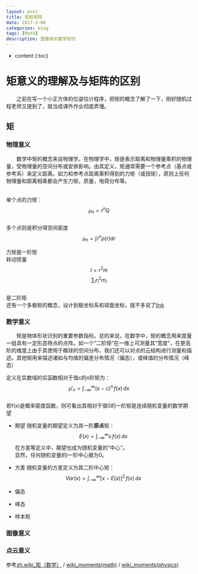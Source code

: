 ```yaml
---
layout: post
title: 矩和矩阵
date: 2017-3-06
categories: blog
tags: [Math]
description: 图像相关数学知识
---
```


* content
{:toc}

# 矩意义的理解及与矩阵的区别

&emsp;&emsp;之前在写一个小正方体的位姿估计程序，把矩的概念了解了一下，刚好随机过程老师又提到了，就当成课外作业彻底弄懂。

## 矩

### 物理意义
&emsp;&emsp;数学中矩的概念来自物理学。在物理学中，矩是表示距离和物理量乘积的物理量，受物理量的空间分布或安排影响。由其定义，矩通常需要一个参考点（基点或参考系）来定义距离。如力和参考点距离乘积得到的力矩（或扭矩），原则上任何物理量和距离相乘都会产生力矩，质量，电荷分布等。

<br>单个点的力矩：<br>$$ \mu_n=r^n Q$$ 
<br>多个点则是积分得空间密度<br>$$ \mu_n=\int r^n \rho(r) \mathrm{d}r$$

力矩是一阶矩<br>
转动惯量<br>$$ I=r^2 m $$$$ \sum_i r_i^2 m_i$$ <br>是二阶矩 
<br>还有一个多极矩的概念，设计到极坐标系和球面坐标，就不多说了[link](https://en.wikipedia.org/wiki/Moment_(physics))

### 数学意义
&emsp;&emsp;矩是物体形状识别的重要参数指标。总的来说，在数学中，矩的概念用来度量一组具有一定形态特点的点阵。如一个“二阶矩”在一维上可测量其“宽度”，在更高阶的维度上由于其使用于橢球的空间分布，我们还可以对点的云结构进行测量和描述。其他矩用来描述诸如与均值的偏差分布情况（偏态），或峰值的分布情况（峰态） 

定义在实数域的实函数相对于值c的n阶矩为：<br>
$$ \mu '_n=\int_{-\infty}^{\infty}  (x-c)^n \,f(x)\,dx $$
<br>若f(x)是概率密度函数，则可看出其相对于值0的一阶矩是连续随机变量的数学期望

- 期望
	随机变量的期望定义为其一阶**原点**矩：<br>
	$$E(x)=\int_{-\infty}^{\infty} x\,f(x)\,dx $$
	在方差等定义中，期望也成为随机变量的“中心”。
	<br>显然，任何随机变量的i一阶中心据为0。
- 方差
	随机变量的方差定义为其二阶中心矩：<br>
	$$ Var(x)=\int_{-\infty}^{\infty} [x-E(x)]^2 \,f(x)\,dx $$

- 偏态
- 峰态
- 样本矩

### 图像意义

### 点云意义


参考[zh.wiki_矩（数学）](https://zh.wikipedia.org/wiki/%E7%9F%A9_(%E6%95%B8%E5%AD%B8)) / [wiki_moments(math)](https://en.wikipedia.org/wiki/Moment_(mathematics)) / [wiki_moments(physics)](https://en.wikipedia.org/wiki/Moment_(physics))


